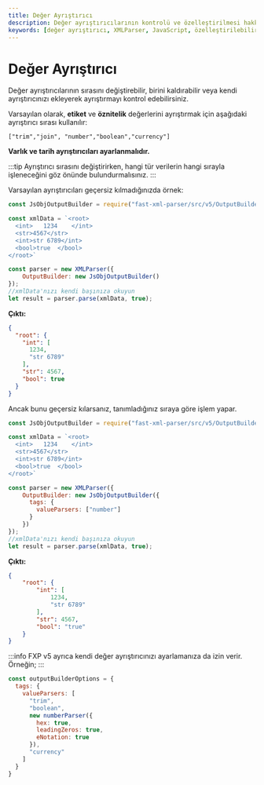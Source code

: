 ```yaml
---
title: Değer Ayrıştırıcı
description: Değer ayrıştırıcılarının kontrolü ve özelleştirilmesi hakkında bilgi verilmektedir. Varsayılan ayrıştırıcı sırası ve özelleştirme yöntemleri örneklerle açıklanmıştır.
keywords: [değer ayrıştırıcı, XMLParser, JavaScript, özelleştirilebilir ayrıştırıcı, veri işleme]
---
```


# Değer Ayrıştırıcı

Değer ayrıştırıcılarının sırasını değiştirebilir, birini kaldırabilir veya kendi ayrıştırıcınızı ekleyerek ayrıştırmayı kontrol edebilirsiniz.

Varsayılan olarak, **etiket** ve **öznitelik** değerlerini ayrıştırmak için aşağıdaki ayrıştırıcı sırası kullanılır:

```
["trim","join", "number","boolean","currency"]
```

**Varlık ve tarih ayrıştırıcıları ayarlanmalıdır.**

:::tip
Ayrıştırıcı sırasını değiştirirken, hangi tür verilerin hangi sırayla işleneceğini göz önünde bulundurmalısınız.
:::

Varsayılan ayrıştırıcıları geçersiz kılmadığınızda örnek:

```js
const JsObjOutputBuilder = require("fast-xml-parser/src/v5/OutputBuilders/JsObjBuilder");

const xmlData = `<root>
  <int>   1234    </int>
  <str>4567</str>
  <int>str 6789</int>
  <bool>true  </bool>
</root>`

const parser = new XMLParser({
    OutputBuilder: new JsObjOutputBuilder()
});
//xmlData'nızı kendi başınıza okuyun 
let result = parser.parse(xmlData, true);
```

**Çıktı:**
```json
{
  "root": {
    "int": [
      1234,
      "str 6789"
    ],
    "str": 4567,
    "bool": true
  }
}
```

Ancak bunu geçersiz kılarsanız, tanımladığınız sıraya göre işlem yapar.

```js
const JsObjOutputBuilder = require("fast-xml-parser/src/v5/OutputBuilders/JsObjBuilder");

const xmlData = `<root>
  <int>   1234    </int>
  <str>4567</str>
  <int>str 6789</int>
  <bool>true  </bool>
</root>`

const parser = new XMLParser({
    OutputBuilder: new JsObjOutputBuilder({
      tags: {
        valueParsers: ["number"]
      }
    })
});
//xmlData'nızı kendi başınıza okuyun 
let result = parser.parse(xmlData, true);
```

**Çıktı:**
```json
{
    "root": {
        "int": [
            1234,
            "str 6789"
        ],
        "str": 4567,
        "bool": "true"
    }
}
```

:::info
FXP v5 ayrıca kendi değer ayrıştırıcınızı ayarlamanıza da izin verir. Örneğin;
:::

```js
const outputBuilderOptions = {
  tags: {
    valueParsers: [
      "trim",
      "boolean",
      new numberParser({
        hex: true,
        leadingZeros: true,
        eNotation: true
      }),
      "currency"
    ]
  }
}
``` 